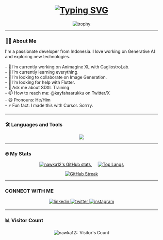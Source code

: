 <!-- Hi, I'm nawka12! 👋 -->
<h1 align="center">
  <a href="https://git.io/typing-svg">
    <img src="https://readme-typing-svg.demolab.com?font=Fira+Code&weight=700&size=40&pause=1000&color=F70000&background=00000000&random=false&width=435&lines=Hi%2C+I'm+Kayfa!+%F0%9F%91%8B" alt="Typing SVG" />
  </a>
</h1>

<p align="center">
  <a href="https://github.com/nawka12">
    <img src="https://github-profile-trophy.vercel.app/?username=nawka12&theme=dracula&no-frame=false&no-bg=true&margin-w=4" alt="trophy" />
  </a>
</p>

---

### 👨‍💻 About Me

<p align="left">
  I'm a passionate developer from Indonesia. I love working on Generative AI and exploring new technologies.
  <br /><br />
  - 🔭 I’m currently working on Animagine XL with CagliostroLab.
  <br />
  - 🌱 I’m currently learning everything.
  <br />
  - 👯 I’m looking to collaborate on Image Generation.
  <br />
  - 🤔 I’m looking for help with Flutter.
  <br />
  - 💬 Ask me about SDXL Training
  <br />
  - 📫 How to reach me: @kayfahaarukku on Twitter/X
  <br />
  - 😄 Pronouns: He/Him
  <br />
  - ⚡ Fun fact: I made this with Cursor. Sorrry.
</p>

---

### 🛠 Languages and Tools

<p align="center">
  <a href="https://skillicons.dev">
    <img src="https://skillicons.dev/icons?i=js,nextjs,nodejs,express,flutter,mysql,docker,git,github,vscode&perline=4" />
  </a>
</p>

---

### 🔥 My Stats

<p align="center">
  <a href="https://github.com/anuraghazra/github-readme-stats">
    <img src="https://github-readme-stats.vercel.app/api?username=nawka12&show_icons=true&theme=dracula" alt="nawka12's GitHub stats" />
  </a>
  &nbsp;&nbsp;&nbsp;&nbsp;
  <a href="https://github.com/anuraghazra/github-readme-stats">
    <img src="https://github-readme-stats.vercel.app/api/top-langs/?username=nawka12&layout=compact&theme=dracula" alt="Top Langs" />
  </a>
</p>

<p align="center">
  <a href="https://git.io/streak-stats">
    <img src="http://github-readme-streak-stats.herokuapp.com?user=nawka12&theme=dracula&hide_border=true" alt="GitHub Streak" />
  </a>
</p>

---

### CONNECT WITH ME

<p align="center">
<a href="https://www.linkedin.com/in/your_username" target="_blank">
<img src=https://img.shields.io/badge/linkedin-%230077B5.svg?&style=for-the-badge&logo=linkedin&logoColor=white alt=linkedin style="margin-bottom: 5px;" />
</a>
<a href="https://twitter.com/kayfahaarukku" target="_blank">
<img src=https://img.shields.io/badge/twitter-%2300acee.svg?&style=for-the-badge&logo=twitter&logoColor=white alt=twitter style="margin-bottom: 5px;" />
</a>
<a href="https://instagram.com/kayfahaarukku" target="_blank">
<img src=https://img.shields.io/badge/instagram-%23000000.svg?&style=for-the-badge&logo=instagram&logoColor=white alt=instagram style="margin-bottom: 5px;" />
</a>
</p>

---

### 📊 Visitor Count

<p align="center">
  <img src="https://profile-counter.glitch.me/nawka12/count.svg" alt="nawka12:: Visitor's Count" />
</p>
